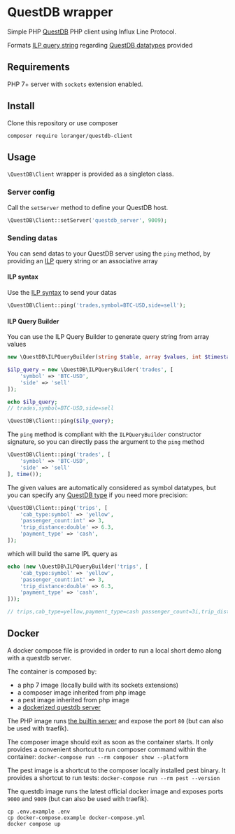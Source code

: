 # QuestDB wrapper

Simple PHP [QuestDB](https://questdb.io/) PHP client using Influx Line Protocol.

Formats [ILP query string](https://docs.influxdata.com/influxdb/cloud/reference/syntax/line-protocol/) regarding [QuestDB datatypes](https://questdb.io/docs/reference/api/ilp/advanced-settings/#syntax) provided

## Requirements

PHP 7+ server with `sockets` extension enabled.

## Install

Clone this repository or use composer

```shell
composer require loranger/questdb-client
```

## Usage

`\QuestDB\Client` wrapper is provided as a singleton class.

### Server config

Call the `setServer` method to define your QuestDB host.

```php
\QuestDB\Client::setServer('questdb_server', 9009);
```

### Sending datas

You can send datas to your QuestDB server using the `ping` method, by providing an [ILP](https://questdb.io/docs/reference/api/ilp/advanced-settings/#syntax) query string or an associative array

#### ILP syntax

Use the [ILP syntax](https://questdb.io/docs/reference/api/ilp/advanced-settings/#syntax) to send your datas

```php
\QuestDB\Client::ping('trades,symbol=BTC-USD,side=sell');
```

#### ILP Query Builder

You can use the ILP Query Builder to generate query string from array values

```php
new \QuestDB\ILPQueryBuilder(string $table, array $values, int $timestamp = null);
```

```php
$ilp_query = new \QuestDB\ILPQueryBuilder('trades', [
    'symbol' => 'BTC-USD',
    'side' => 'sell'
]);

echo $ilp_query;
// trades,symbol=BTC-USD,side=sell

\QuestDB\Client::ping($ilp_query);
```

The `ping` method is compliant with the `ILPQueryBuilder` constructor signature, so you can directly pass the argument to the `ping` method

```php
\QuestDB\Client::ping('trades', [
    'symbol' => 'BTC-USD',
    'side' => 'sell'
], time());
```

The given values are automatically considered as symbol datatypes, but you can specify any [QuestDB type](https://questdb.io/docs/reference/api/ilp/columnset-types/) if you need more precision:

```php
\QuestDB\Client::ping('trips', [
    'cab_type:symbol' => 'yellow',
    'passenger_count:int' => 3,
    'trip_distance:double' => 6.3,
    'payment_type' => 'cash',
]);
```

which will build the same IPL query as

```php
echo (new \QuestDB\ILPQueryBuilder('trips', [
    'cab_type:symbol' => 'yellow',
    'passenger_count:int' => 3,
    'trip_distance:double' => 6.3,
    'payment_type' => 'cash',
]));

// trips,cab_type=yellow,payment_type=cash passenger_count=3i,trip_distance=6.300000
```

## Docker

A docker compose file is provided in order to run a local short demo along with a questdb server.

The container is composed by:
- a php 7 image (locally build with its sockets extensions)
- a composer image inherited from php image
- a pest image inherited from php image
- a [dockerized questdb server](https://questdb.io/docs/deployment/docker/)

The PHP image runs [the builtin server](https://www.php.net/manual/en/features.commandline.webserver.php) and expose the port `80` (but can also be used with traefik).

The composer image should exit as soon as the container starts. It only provides a convenient shortcut to run composer command within the container: `docker-compose run --rm composer show --platform`

The pest image is a shortcut to the composer locally installed pest binary. It provides a shortcut to run tests:  `docker-compose run --rm pest --version`

The questdb image runs the latest official docker image and exposes ports `9000` and `9009` (but can also be used with traefik).

```shell
cp .env.example .env
cp docker-compose.example docker-compose.yml
docker compose up
```
